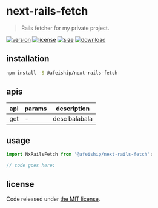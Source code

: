 # next-rails-fetch
> Rails fetcher for my private project.

[![version][version-image]][version-url]
[![license][license-image]][license-url]
[![size][size-image]][size-url]
[![download][download-image]][download-url]

## installation
```bash
npm install -S @afeiship/next-rails-fetch
```

## apis
| api | params | description   |
|-----|--------|---------------|
| get | -      | desc balabala |

## usage
```js
import NxRailsFetch from '@afeiship/next-rails-fetch';

// code goes here:
```

## license
Code released under [the MIT license](https://github.com/afeiship/next-rails-fetch/blob/master/LICENSE.txt).

[version-image]: https://img.shields.io/npm/v/@afeiship/next-rails-fetch
[version-url]: https://npmjs.org/package/@afeiship/next-rails-fetch

[license-image]: https://img.shields.io/npm/l/@afeiship/next-rails-fetch
[license-url]: https://github.com/afeiship/next-rails-fetch/blob/master/LICENSE.txt

[size-image]: https://img.shields.io/bundlephobia/minzip/@afeiship/next-rails-fetch
[size-url]: https://github.com/afeiship/next-rails-fetch/blob/master/dist/next-rails-fetch.min.js

[download-image]: https://img.shields.io/npm/dm/@afeiship/next-rails-fetch
[download-url]: https://www.npmjs.com/package/@afeiship/next-rails-fetch
